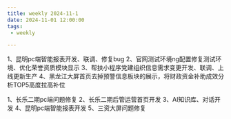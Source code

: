 ```yaml
---
title: weekly 2024-11-1
date: 2024-11-01 12:00:00
tags:
 - weekly

---
```


1、昆明pc端智能报表开发、联调、修复bug
2、官网测试环境ng配置修复测试环境、优化荣誉资质模块显示
3、帮扶小程序党建组织信息需求变更开发、联调、上线更新生产
4、黑龙江大屏首页去掉预警信息板块的展示，将财政资金补助成效分析TOP5高度拉高补位

1、长乐二期pc端问题修复
2、长乐二期后管运营首页开发
3、AI知识库、对话开发
4、昆明pc端智能报表开发
5、三资大屏问题修复